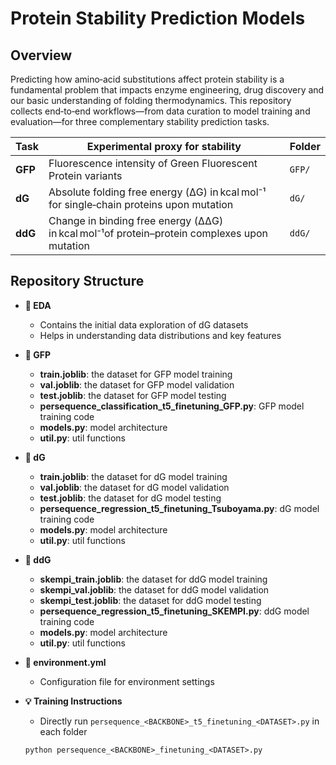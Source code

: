 # Protein Stability Prediction Models
## Overview
Predicting how amino‑acid substitutions affect protein stability is a fundamental problem that impacts enzyme engineering, drug discovery and our basic understanding of folding thermodynamics.  This repository collects end‑to‑end workflows—from data curation to model training and evaluation—for three complementary stability prediction tasks.

| Task | Experimental proxy for stability | Folder |
|------|----------------------------------|--------|
| **GFP** | Fluorescence intensity of Green Fluorescent Protein variants  | `GFP/` |
| **dG** | Absolute folding free energy (ΔG) in kcal mol⁻¹ for single‑chain proteins upon mutation| `dG/` |
| **ddG** | Change in binding free energy (ΔΔG) in kcal mol⁻¹of protein–protein complexes upon mutation | `ddG/` |


## Repository Structure
- **📂 EDA**
  - Contains the initial data exploration of dG datasets
  - Helps in understanding data distributions and key features
 
- **📂 GFP**
  - **train.joblib**: the dataset for GFP model training
  - **val.joblib**: the dataset for GFP model validation
  - **test.joblib**: the dataset for GFP model testing
  - **persequence_classification_t5_finetuning_GFP.py**: GFP model training code
  - **models.py**: model architecture
  - **util.py**: util functions
 
- **📂 dG**
  - **train.joblib**: the dataset for dG model training
  - **val.joblib**: the dataset for dG model validation
  - **test.joblib**: the dataset for dG model testing
  - **persequence_regression_t5_finetuning_Tsuboyama.py**: dG model training code
  - **models.py**: model architecture
  - **util.py**: util functions
 
- **📂 ddG**
  - **skempi_train.joblib**: the dataset for ddG model training
  - **skempi_val.joblib**: the dataset for ddG model validation
  - **skempi_test.joblib**: the dataset for ddG model testing
  - **persequence_regression_t5_finetuning_SKEMPI.py**: ddG model training code
  - **models.py**: model architecture
  - **util.py**: util functions
  
- **📄 environment.yml**
  - Configuration file for environment settings
 
- **💡 Training Instructions**
  - Directly run `persequence_<BACKBONE>_t5_finetuning_<DATASET>.py` in each folder 

  ``` python persequence_<BACKBONE>_finetuning_<DATASET>.py ```
